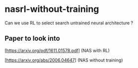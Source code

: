 # nasrl-without-training
Can we use RL to select search untrained neural architecture ?
## Paper to look into
[https://arxiv.org/pdf/1611.01578.pdf] (NAS with RL)

[https://arxiv.org/abs/2006.04647] (NAS without training)

